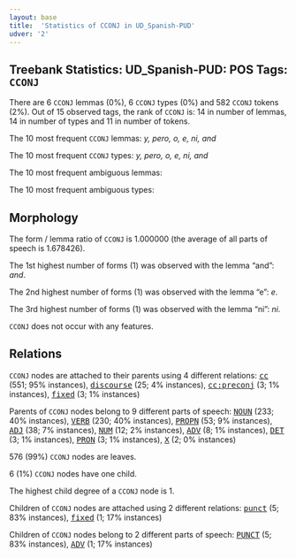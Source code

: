 ```yaml
---
layout: base
title:  'Statistics of CCONJ in UD_Spanish-PUD'
udver: '2'
---
```


## Treebank Statistics: UD_Spanish-PUD: POS Tags: `CCONJ`

There are 6 `CCONJ` lemmas (0%), 6 `CCONJ` types (0%) and 582 `CCONJ` tokens (2%).
Out of 15 observed tags, the rank of `CCONJ` is: 14 in number of lemmas, 14 in number of types and 11 in number of tokens.

The 10 most frequent `CCONJ` lemmas: <em>y, pero, o, e, ni, and</em>

The 10 most frequent `CCONJ` types:  <em>y, pero, o, e, ni, and</em>

The 10 most frequent ambiguous lemmas: 

The 10 most frequent ambiguous types:  



## Morphology

The form / lemma ratio of `CCONJ` is 1.000000 (the average of all parts of speech is 1.678426).

The 1st highest number of forms (1) was observed with the lemma “and”: <em>and</em>.

The 2nd highest number of forms (1) was observed with the lemma “e”: <em>e</em>.

The 3rd highest number of forms (1) was observed with the lemma “ni”: <em>ni</em>.

`CCONJ` does not occur with any features.


## Relations

`CCONJ` nodes are attached to their parents using 4 different relations: <tt><a href="es_pud-dep-cc.html">cc</a></tt> (551; 95% instances), <tt><a href="es_pud-dep-discourse.html">discourse</a></tt> (25; 4% instances), <tt><a href="es_pud-dep-cc-preconj.html">cc:preconj</a></tt> (3; 1% instances), <tt><a href="es_pud-dep-fixed.html">fixed</a></tt> (3; 1% instances)

Parents of `CCONJ` nodes belong to 9 different parts of speech: <tt><a href="es_pud-pos-NOUN.html">NOUN</a></tt> (233; 40% instances), <tt><a href="es_pud-pos-VERB.html">VERB</a></tt> (230; 40% instances), <tt><a href="es_pud-pos-PROPN.html">PROPN</a></tt> (53; 9% instances), <tt><a href="es_pud-pos-ADJ.html">ADJ</a></tt> (38; 7% instances), <tt><a href="es_pud-pos-NUM.html">NUM</a></tt> (12; 2% instances), <tt><a href="es_pud-pos-ADV.html">ADV</a></tt> (8; 1% instances), <tt><a href="es_pud-pos-DET.html">DET</a></tt> (3; 1% instances), <tt><a href="es_pud-pos-PRON.html">PRON</a></tt> (3; 1% instances), <tt><a href="es_pud-pos-X.html">X</a></tt> (2; 0% instances)

576 (99%) `CCONJ` nodes are leaves.

6 (1%) `CCONJ` nodes have one child.

The highest child degree of a `CCONJ` node is 1.

Children of `CCONJ` nodes are attached using 2 different relations: <tt><a href="es_pud-dep-punct.html">punct</a></tt> (5; 83% instances), <tt><a href="es_pud-dep-fixed.html">fixed</a></tt> (1; 17% instances)

Children of `CCONJ` nodes belong to 2 different parts of speech: <tt><a href="es_pud-pos-PUNCT.html">PUNCT</a></tt> (5; 83% instances), <tt><a href="es_pud-pos-ADV.html">ADV</a></tt> (1; 17% instances)

